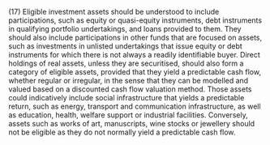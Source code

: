 (17) Eligible investment assets should be understood to include participations, such as equity or quasi-equity instruments, debt instruments in qualifying portfolio undertakings, and loans provided to them. They should also include participations in other funds that are focused on assets, such as investments in unlisted undertakings that issue equity or debt instruments for which there is not always a readily identifiable buyer. Direct holdings of real assets, unless they are securitised, should also form a category of eligible assets, provided that they yield a predictable cash flow, whether regular or irregular, in the sense that they can be modelled and valued based on a discounted cash flow valuation method. Those assets could indicatively include social infrastructure that yields a predictable return, such as energy, transport and communication infrastructure, as well as education, health, welfare support or industrial facilities. Conversely, assets such as works of art, manuscripts, wine stocks or jewellery should not be eligible as they do not normally yield a predictable cash flow.